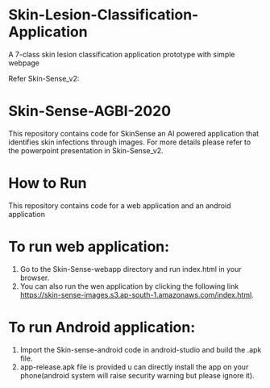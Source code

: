 # Skin-Lesion-Classification-Application
A 7-class skin lesion classification application prototype with simple webpage

Refer Skin-Sense_v2:

# Skin-Sense-AGBI-2020
This repository contains code for SkinSense an AI powered application that identifies skin infections through images. 
For more details please refer to the powerpoint presentation in Skin-Sense_v2.

# How to Run
This repository contains code for a web application and an android application

# To run web application:
1. Go to the Skin-Sense-webapp directory and run index.html in your browser.
2. You can also run the wen application by clicking the following link https://skin-sense-images.s3.ap-south-1.amazonaws.com/index.html.

# To run Android application:
1. Import the Skin-sense-android code in android-studio and build the .apk file.
2. app-release.apk file is provided u can directly install the app on your phone(android system will raise security warning but please ignore it).


